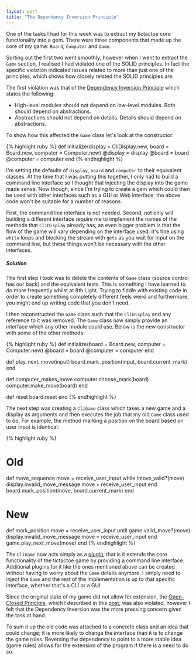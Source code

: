 ```yaml
---
layout: post
title: "The Dependency Inversion Principle"
---
```


One of the tasks I had for this week was to extract my tictactoe core functionality into a gem. There were three components that made up the core of my game: `Board`, `Computer` and `Game`.

Sorting out the first two went smoothly, however when I went to extract the `Game` section, I realised I had violated one of the SOLID principles. In fact the specific violation indicated issues related to more than just one of the principles, which shows how closely related the SOLID principles are.

The first violation was that of the [Dependency Inversion Principle](https://en.wikipedia.org/wiki/Dependency_inversion_principle) which states the following:

- High-level modules should not depend on low-level modules. Both should depend on abstractions.
- Abstractions should not depend on details. Details should depend on abstractions.

To show how this affected the `Game` class let's look at the constructor:

{% highlight ruby %}
def initialize(display = CliDisplay.new, board = Board.new, computer = Computer.new)
  @display = display
  @board = board
  @computer = computer
end
{% endhighlight %}

I'm setting the defaults of `display`, `board` and `computer` to their equivalent classes. At the time that I was putting this together, I only had to build a command line interface so I thought that injecting the display into the game made sense. Now though, since I'm trying to create a gem which could then be used with other interfaces such as a GUI or Web interface, the above code won't be suitable for a number of reasons.

First, the command line interface is not needed. Second, not only will building a different interface require me to implement the names of the methods that `CliDisplay` already has, an even bigger problem is that the flow of the game will vary depending on the interface used. It's fine using `while` loops and blocking the stream with `gets` as you wait for input on the command line, but these things won't be necessary with the other interfaces.

##### Solution

The first step I took was to delete the contents of `Game` class (source control has our back) and the equivalent tests. This is something I have learned to do more frequently whilst at 8th Light. Trying to fiddle with existing code in order to create something completely different feels weird and furthermore, you might end up writing code that you don't need.

I then reconstructed the `Game` class such that the `CliDisplay` and any reference to it was removed. The `Game` class now simply provide an interface which any other module could use. Below is the new constructor with some of the other methods:

{% highlight ruby %}
def initialize(board = Board.new, computer = Computer.new)
  @board = board
  @computer = computer
end

def play_next_move(input)
  board.mark_position(input, board.current_mark)
end

def computer_makes_move
  computer.choose_mark(board)
  computer.make_move(board)
end

def reset
  board.reset
end
{% endhighlight %}

The next step was creating a `CliGame` class which takes a new game and a display as arguments and then executes the job that my old `Game` class used to do. For example, the method marking a position on the board based on user input is identical:

{% highlight ruby %}
# Old
def move_sequence
  move = receive_user_input
  while !move_valid?(move)
    display.invalid_move_message
    move = receive_user_input
  end
  board.mark_position(move, board.current_mark)
end

# New
def mark_position
  move = receive_user_input
  until game.valid_move?(move)
    display.invalid_move_message
    move = receive_user_input
  end
  game.play_next_move(move)
end
{% endhighlight %}

The `CliGame` now acts simply as a [plugin](https://en.wikipedia.org/wiki/Plug-in_(computing)), that is it extends the core functionality of the tictactoe game by providing a command line interface. Additional plugins for it like the ones mentioned above can be created without having to worry about the `Game` details anymore. I simply need to inject the `Game` and the rest of the implementation is up to that specific interface, whether that's a CLI or a GUI.

Since the original state of my game did not allow for extension, the [Open-Closed Principle](https://en.wikipedia.org/wiki/Open/closed_principle), which I described in this [post](http://maikon.github.io/2014/06/09/open-closed.html), was also violated, however I felt that the Dependency Inversion was the more pressing concern given the task at hand.

To sum it up the old code was attached to a concrete class and an idea that could change; it is more likely to change the interface than it is to change the game rules. Reversing the dependency to point to a more stable idea (game rules) allows for the extension of the program if there is a need to do so.
